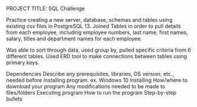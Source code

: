 PROJECT TITLE: SQL Challenge

Practice creating a new server, database, schemas and tables using existing csv files in PostgreSQL 13. 
Joined Tables in order to pull details from each employee, including employee numbers, last name, first names, salary, titles and department names for each employee.

Was able to sort through data, used group by, pulled specific criteria from 6 different tables. Used ERD tool to make connections between tables using primary keys. 


Dependencies
Describe any prerequisites, libraries, OS version, etc., needed before installing program.
ex. Windows 10
Installing
How/where to download your program
Any modifications needed to be made to files/folders
Executing program
How to run the program
Step-by-step bullets